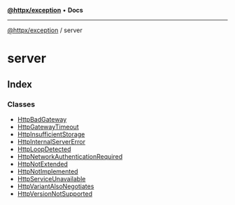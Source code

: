[**@httpx/exception**](../README.md) • **Docs**

---

[@httpx/exception](../README.md) / server

# server

## Index

### Classes

- [HttpBadGateway](classes/HttpBadGateway.md)
- [HttpGatewayTimeout](classes/HttpGatewayTimeout.md)
- [HttpInsufficientStorage](classes/HttpInsufficientStorage.md)
- [HttpInternalServerError](classes/HttpInternalServerError.md)
- [HttpLoopDetected](classes/HttpLoopDetected.md)
- [HttpNetworkAuthenticationRequired](classes/HttpNetworkAuthenticationRequired.md)
- [HttpNotExtended](classes/HttpNotExtended.md)
- [HttpNotImplemented](classes/HttpNotImplemented.md)
- [HttpServiceUnavailable](classes/HttpServiceUnavailable.md)
- [HttpVariantAlsoNegotiates](classes/HttpVariantAlsoNegotiates.md)
- [HttpVersionNotSupported](classes/HttpVersionNotSupported.md)
